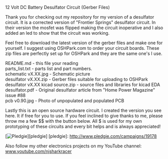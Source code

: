 12 Volt DC Battery Desulfator Circuit (Gerber Files)

Thank you for checking out my repository for my version of a desulfator circuit.  It is a corrected version of "Frontier Springs" desulfator circuit.  In their version the mosfet was flipped making the circuit inoperative and I also added an led to show that the circuit was working.  

Feel free to download the latest version of the gerber files and make one for yourself.  I suggest using OSHPark.com to order your circuit boards.  These zip files are perfectly set up for OSHPark and they are the same one's I use.  

README.md - this file your reading  
parts_list.txt - parts list and part numbers.  
schematic vX.XX.jpg - Schematic picture  
desulfator vX.XX.zip - Gerber files suitable for uploading to OSHPark  
desulfator vX.XX kicad source.zip - source files and libraries for kicad EDA  
desulfator.pdf - Original desulfator article from "Home Power Magazine" issue #88  
pcb v0.90.jpg - Photo of unpopulated and populated PCB  

Lastly this is an open source hardware circuit.  I created the version you see here.  It if free for you to use.  If you feel inclined to give thanks to me, please throw me a few $$ with the button below.  All $ is used for my own prototyping of these circuits and every bit helps and is always appreciated!

[![Pledgie](http://www.pledgie.com/campaigns/19178.png)][pledgie]
[pledgie]: http://www.pledgie.com/campaigns/19178

Also follow my other electronics projects on my YouTube channel:  www.youtube.com/njsharkracer
